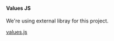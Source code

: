 #### Values JS

We're using external libray for this project.

[values.js](https://github.com/noeldelgado/values.js)
